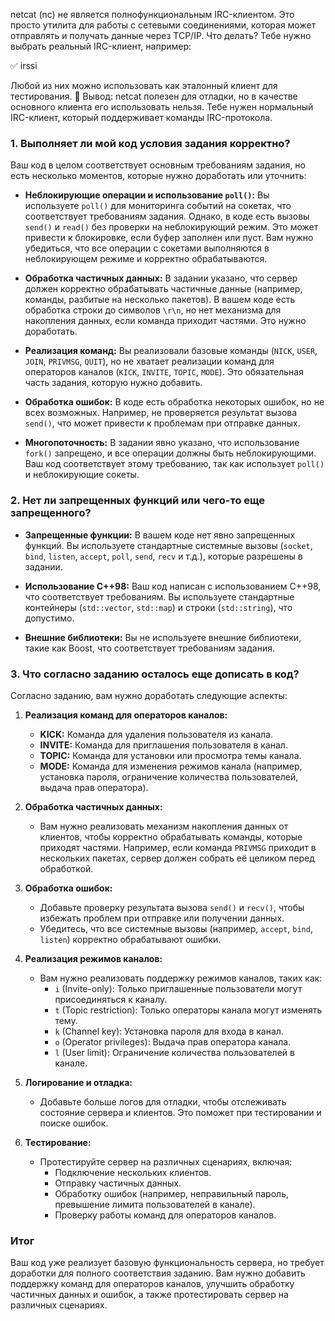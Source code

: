netcat (nc) не является полнофункциональным IRC-клиентом. Это просто утилита для работы с сетевыми соединениями, которая может отправлять и получать данные через TCP/IP.
Что делать?
Тебе нужно выбрать реальный IRC-клиент, например:

✅ irssi


Любой из них можно использовать как эталонный клиент для тестирования.
🔹 Вывод: netcat полезен для отладки, но в качестве основного клиента его использовать нельзя. Тебе нужен нормальный IRC-клиент, который поддерживает команды IRC-протокола.




### 1. **Выполняет ли мой код условия задания корректно?**

Ваш код в целом соответствует основным требованиям задания, но есть несколько моментов, которые нужно доработать или уточнить:

- **Неблокирующие операции и использование `poll()`:** Вы используете `poll()` для мониторинга событий на сокетах, что соответствует требованиям задания. Однако, в коде есть вызовы `send()` и `read()` без проверки на неблокирующий режим. Это может привести к блокировке, если буфер заполнен или пуст. Вам нужно убедиться, что все операции с сокетами выполняются в неблокирующем режиме и корректно обрабатываются.

- **Обработка частичных данных:** В задании указано, что сервер должен корректно обрабатывать частичные данные (например, команды, разбитые на несколько пакетов). В вашем коде есть обработка строки до символов `\r\n`, но нет механизма для накопления данных, если команда приходит частями. Это нужно доработать.

- **Реализация команд:** Вы реализовали базовые команды (`NICK`, `USER`, `JOIN`, `PRIVMSG`, `QUIT`), но не хватает реализации команд для операторов каналов (`KICK`, `INVITE`, `TOPIC`, `MODE`). Это обязательная часть задания, которую нужно добавить.

- **Обработка ошибок:** В коде есть обработка некоторых ошибок, но не всех возможных. Например, не проверяется результат вызова `send()`, что может привести к проблемам при отправке данных.

- **Многопоточность:** В задании явно указано, что использование `fork()` запрещено, и все операции должны быть неблокирующими. Ваш код соответствует этому требованию, так как использует `poll()` и неблокирующие сокеты.

### 2. **Нет ли запрещенных функций или чего-то еще запрещенного?**

- **Запрещенные функции:** В вашем коде нет явно запрещенных функций. Вы используете стандартные системные вызовы (`socket`, `bind`, `listen`, `accept`, `poll`, `send`, `recv` и т.д.), которые разрешены в задании.

- **Использование C++98:** Ваш код написан с использованием C++98, что соответствует требованиям. Вы используете стандартные контейнеры (`std::vector`, `std::map`) и строки (`std::string`), что допустимо.

- **Внешние библиотеки:** Вы не используете внешние библиотеки, такие как Boost, что соответствует требованиям задания.

### 3. **Что согласно заданию осталось еще дописать в код?**

Согласно заданию, вам нужно доработать следующие аспекты:

1. **Реализация команд для операторов каналов:**
   - **KICK:** Команда для удаления пользователя из канала.
   - **INVITE:** Команда для приглашения пользователя в канал.
   - **TOPIC:** Команда для установки или просмотра темы канала.
   - **MODE:** Команда для изменения режимов канала (например, установка пароля, ограничение количества пользователей, выдача прав оператора).

2. **Обработка частичных данных:**
   - Вам нужно реализовать механизм накопления данных от клиентов, чтобы корректно обрабатывать команды, которые приходят частями. Например, если команда `PRIVMSG` приходит в нескольких пакетах, сервер должен собрать её целиком перед обработкой.

3. **Обработка ошибок:**
   - Добавьте проверку результата вызова `send()` и `recv()`, чтобы избежать проблем при отправке или получении данных.
   - Убедитесь, что все системные вызовы (например, `accept`, `bind`, `listen`) корректно обрабатывают ошибки.

4. **Реализация режимов каналов:**
   - Вам нужно реализовать поддержку режимов каналов, таких как:
     - `i` (Invite-only): Только приглашенные пользователи могут присоединяться к каналу.
     - `t` (Topic restriction): Только операторы канала могут изменять тему.
     - `k` (Channel key): Установка пароля для входа в канал.
     - `o` (Operator privileges): Выдача прав оператора канала.
     - `l` (User limit): Ограничение количества пользователей в канале.

5. **Логирование и отладка:**
   - Добавьте больше логов для отладки, чтобы отслеживать состояние сервера и клиентов. Это поможет при тестировании и поиске ошибок.

6. **Тестирование:**
   - Протестируйте сервер на различных сценариях, включая:
     - Подключение нескольких клиентов.
     - Отправку частичных данных.
     - Обработку ошибок (например, неправильный пароль, превышение лимита пользователей в канале).
     - Проверку работы команд для операторов каналов.

### Итог

Ваш код уже реализует базовую функциональность сервера, но требует доработки для полного соответствия заданию. Вам нужно добавить поддержку команд для операторов каналов, улучшить обработку частичных данных и ошибок, а также протестировать сервер на различных сценариях.

